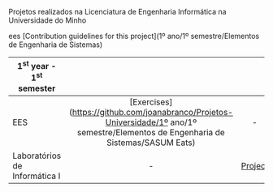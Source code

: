 Projetos realizados na Licenciatura de Engenharia Informática na Universidade do Minho


ees [Contribution guidelines for this project](1º ano/1º semestre/Elementos de Engenharia de Sistemas)

| 1<sup>st</sup> year - 1<sup>st</sup> semester | | |
| --- | :---: | :---: |
| EES | [Exercises](https://github.com/joanabranco/Projetos-Universidade/1º ano/1º semestre/Elementos de Engenharia de Sistemas/SASUM Eats) | - |
| Laboratórios de Informática I | - | [Project](https://github.com/...) |
